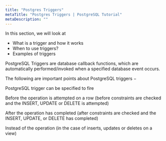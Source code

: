 ```yaml
---
title: "Postgres Triggers"
metaTitle: "Postgres Triggers | PostgreSQL Tutorial"
metaDescription: ""
---
```


In this section, we will look at

- What is a trigger and how it works
- When to use triggers?
- Examples of triggers

PostgreSQL Triggers are database callback functions, which are automatically performed/invoked when a specified database event occurs.

The following are important points about PostgreSQL triggers −

PostgreSQL trigger can be specified to fire

Before the operation is attempted on a row (before constraints are checked and the INSERT, UPDATE or DELETE is attempted)

After the operation has completed (after constraints are checked and the INSERT, UPDATE, or DELETE has completed)

Instead of the operation (in the case of inserts, updates or deletes on a view)

